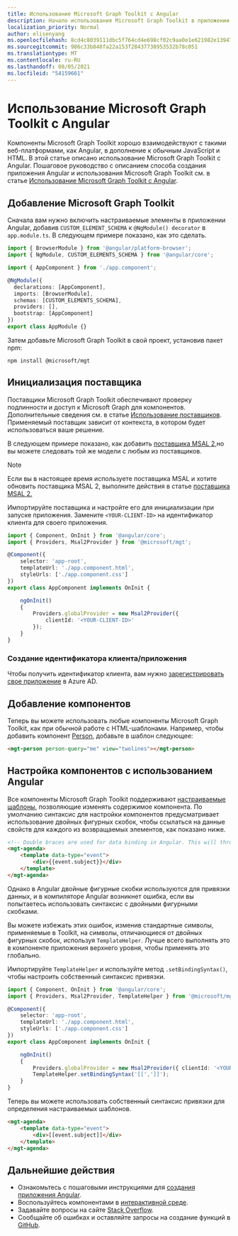 ```yaml
---
title: Использование Microsoft Graph Toolkit с Angular
description: Начало использования Microsoft Graph Toolkit в приложении Angular
localization_priority: Normal
author: elisenyang
ms.openlocfilehash: 8cd4c8039111dbc5f764cd4e698cf02c9aa0e1e621982e13947cb62846e1ea52
ms.sourcegitcommit: 986c33b848fa22a153f28437738953532b78c051
ms.translationtype: MT
ms.contentlocale: ru-RU
ms.lasthandoff: 08/05/2021
ms.locfileid: "54159661"
---
```

# <a name="use-the-microsoft-graph-toolkit-with-angular"></a>Использование Microsoft Graph Toolkit с Angular

Компоненты Microsoft Graph Toolkit хорошо взаимодействуют с такими веб-платформами, как Angular, в дополнение к обычным JavaScript и HTML. В этой статье описано использование Microsoft Graph Toolkit с Angular. Пошаговое руководство с описанием способа создания приложения Angular и использования Microsoft Graph Toolkit см. в статье [Использование Microsoft Graph Toolkit с Angular](https://developer.microsoft.com/graph/blogs/a-lap-around-microsoft-graph-toolkit-day-14-using-microsoft-graph-toolkit-with-angular/).

## <a name="add-the-microsoft-graph-toolkit"></a>Добавление Microsoft Graph Toolkit

Сначала вам нужно включить настраиваемые элементы в приложении Angular, добавив `CUSTOM_ELEMENT_SCHEMA` к `@NgModule() decorator` в `app.module.ts`. В следующем примере показано, как это сделать.
```TypeScript
import { BrowserModule } from '@angular/platform-browser';
import { NgModule, CUSTOM_ELEMENTS_SCHEMA } from '@angular/core';

import { AppComponent } from './app.component';

@NgModule({
  declarations: [AppComponent],
  imports: [BrowserModule],
  schemas: [CUSTOM_ELEMENTS_SCHEMA],
  providers: [],
  bootstrap: [AppComponent]
})
export class AppModule {}
```
Затем добавьте Microsoft Graph Toolkit в свой проект, установив пакет npm:
```Command Line
npm install @microsoft/mgt
```
## <a name="initialize-a-provider"></a>Инициализация поставщика

Поставщики Microsoft Graph Toolkit обеспечивают проверку подлинности и доступ к Microsoft Graph для компонентов. Дополнительные сведения см. в статье [Использование поставщиков](../providers/providers.md). Применяемый поставщик зависит от контекста, в котором будет использоваться ваше решение.

В следующем примере показано, как добавить [поставщика MSAL 2,](../providers/msal2.md)но вы можете следовать той же модели с любым из поставщиков.
>[!NOTE] 
>Если вы в настоящее время используете поставщика MSAL и хотите обновить поставщика MSAL 2, выполните действия в статье [поставщика MSAL 2.](../providers/msal2.md#migrating-from-msal-provider-to-msal-2-provider)

Импортируйте поставщика и настройте его для инициализации при запуске приложения. Замените `<YOUR-CLIENT-ID>` на идентификатор клиента для своего приложения.

```TypeScript
import { Component, OnInit } from '@angular/core';
import { Providers, Msal2Provider } from '@microsoft/mgt';

@Component({
    selector: 'app-root',
    templateUrl: './app.component.html',
    styleUrls: ['./app.component.css']
})
export class AppComponent implements OnInit {

    ngOnInit()
    {
        Providers.globalProvider = new Msal2Provider({
            clientId: '<YOUR-CLIENT-ID>'
        });
    }
}
```
### <a name="create-an-appclient-id"></a>Создание идентификатора клиента/приложения
Чтобы получить идентификатор клиента, вам нужно [зарегистрировать свое приложение](../../auth-register-app-v2.md) в Azure AD. 

## <a name="add-components"></a>Добавление компонентов

Теперь вы можете использовать любые компоненты Microsoft Graph Toolkit, как при обычной работе с HTML-шаблонами. Например, чтобы добавить компонент [Person](../components/person.md), добавьте в шаблон следующее:

```html
<mgt-person person-query="me" view="twolines"></mgt-person>
```

## <a name="customizing-components-with-angular"></a>Настройка компонентов с использованием Angular

Все компоненты Microsoft Graph Toolkit поддерживают [настраиваемые шаблоны](../customize-components/templates.md), позволяющие изменять содержимое компонента. По умолчанию синтаксис для настройки компонентов предусматривает использование двойных фигурных скобок, чтобы ссылаться на данные свойств для каждого из возвращаемых элементов, как показано ниже.

```html
<!-- Double braces are used for data binding in Angular. This will throw an error. -->
<mgt-agenda>
    <template data-type="event">
        <div>{{event.subject}}</div>
    </template>
</mgt-agenda>
```

Однако в Angular двойные фигурные скобки используются для привязки данных, и в компиляторе Angular возникнет ошибка, если вы попытаетесь использовать синтаксис с двойными фигурными скобками.

Вы можете избежать этих ошибок, изменив стандартные символы, применяемые в Toolkit, на символы, отличающиеся от двойных фигурных скобок, используя `TemplateHelper`. Лучше всего выполнять это в компоненте приложения верхнего уровня, чтобы применять это глобально.

Импортируйте `TemplateHelper` и используйте метод `.setBindingSyntax()`, чтобы настроить собственный синтаксис привязки.

```TypeScript
import { Component, OnInit } from '@angular/core';
import { Providers, Msal2Provider, TemplateHelper } from '@microsoft/mgt';

@Component({
    selector: 'app-root',
    templateUrl: './app.component.html',
    styleUrls: ['./app.component.css']
})
export class AppComponent implements OnInit {

    ngOnInit()
    {
        Providers.globalProvider = new Msal2Provider({ clientId: '<YOUR-CLIENT-ID>'})
        TemplateHelper.setBindingSyntax('[[',']]');
    }
}
```
Теперь вы можете использовать собственный синтаксис привязки для определения настраиваемых шаблонов.

```html
<mgt-agenda>
    <template data-type="event">
        <div>[[event.subject]]</div>
    </template>
</mgt-agenda>
```

## <a name="next-steps"></a>Дальнейшие действия
- Ознакомьтесь с пошаговыми инструкциями для [создания приложения Angular](https://developer.microsoft.com/graph/blogs/a-lap-around-microsoft-graph-toolkit-day-14-using-microsoft-graph-toolkit-with-angular/).
- Воспользуйтесь компонентами в [интерактивной среде](https://mgt.dev).
- Задавайте вопросы на сайте [Stack Overflow](https://aka.ms/mgt-question).
- Сообщайте об ошибках и оставляйте запросы на создание функций в [GitHub](https://aka.ms/mgt).
